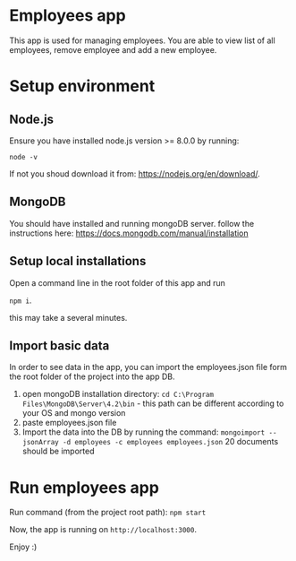 # Employees app

This app is used for managing employees.
You are able to view list of all employees, remove employee and add a new employee.

# Setup environment

## Node.js

Ensure you have installed node.js version >= 8.0.0 by running:

 `node -v`

 If not you shoud download it from: https://nodejs.org/en/download/.

## MongoDB

You should have installed and running mongoDB server.
follow the instructions here:
https://docs.mongodb.com/manual/installation

## Setup local installations

Open a command line in the root folder of this app and run

`npm i`.

this may take a several minutes. 

## Import basic data

In order to see data in the app, you can import the employees.json file form the root folder of the project into the app DB.
1. open mongoDB installation directory:
    `cd C:\Program Files\MongoDB\Server\4.2\bin` - this path can be different according to your OS and mongo version
2. paste employees.json file 
3. Import the data into the DB by running the command:
    `mongoimport --jsonArray -d employees -c employees employees.json`
    20 documents should be imported

# Run employees app

Run command (from the project root path):
`npm start`

Now, the app is running on `http://localhost:3000`.

Enjoy :)
 
